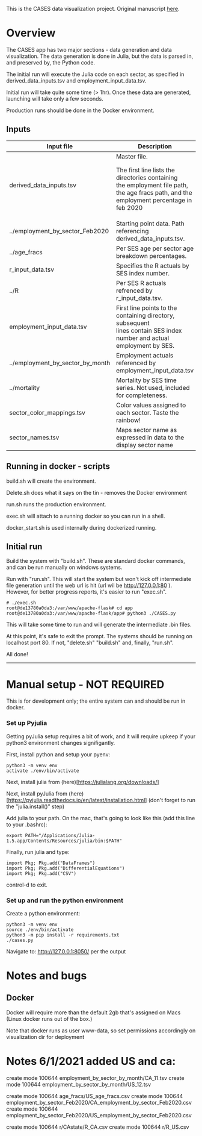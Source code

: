 This is the CASES data visualization project. Original manuscript 
[here](https://www.preprints.org/manuscript/202101.0200/v1).

# Overview
The CASES app has two major sections - data generation and data
visualization. The data generation is done in Julia, but the data is parsed
in, and preserved by, the Python code. 

The initial run will execute the Julia code on each sector, as specified in derived_data_inputs.tsv
and employment_input_data.tsv. 

Initial run will take quite some time (> 1hr). Once these data are generated, launching
will take only a few seconds. 

Production runs should be done in the Docker environment.

## Inputs


| Input file      | Description |
| ----------- | ----------- |
| derived_data_inputs.tsv      | Master file.  <p> The first line lists the directories containing <br> the employment file path, the age fracs path, and the employment percentage in feb 2020 |
| ../employment_by_sector_Feb2020   | Starting point data. Path referencing derived_data_inputs.tsv.        |
|../age_fracs|Per SES age per sector age breakdown percentages.|
|r_input_data.tsv|Specifies the R actuals by SES index number.|
|../R|Per SES R actuals refrenced by r_input_data.tsv.|
|employment_input_data.tsv| First line points to the containing directory, subsequent<br>lines contain SES index number and actual employment by SES. |
|../employment_by_sector_by_month| Employment actuals referenced by employment_input_data.tsv|
|../mortality| Mortality by SES time series. Not used, included for completeness.|
|sector_color_mappings.tsv|Color values assigned to each sector. Taste the rainbow!|
|sector_names.tsv|Maps sector name as expressed in data to the display sector name|





## Running in docker - scripts
build.sh will create the environment.

Delete.sh does what it says on the tin - removes the Docker environment

run.sh runs the production environment.

exec.sh will attach to a running docker so you can run in a shell.

docker_start.sh is used internally during dockerized running.

## Initial run

Build the system with "build.sh". These are standard docker commands, and
can be run manually on windows systems.

Run with "run.sh". This will start the system but won't kick off intermediate file
generation until the web url is hit (url wil be http://127.0.0.1:80 ). However, 
for better progress reports, it's easier to run "exec.sh". 
```
# ./exec.sh
root@de13780a0da3:/var/www/apache-flask# cd app
root@de13780a0da3:/var/www/apache-flask/app# python3 ./CASES.py
```
 
This will take some time to run and will generate the intermediate .bin files.

At this point, it's safe to exit the prompt. The systems should be running on
localhost port 80. If not, "delete.sh" "build.sh" and, finally, "run.sh".

All done!

----------------
# Manual setup - NOT REQUIRED
This is for development only; the entire system can and should be run in docker.

### Set up Pyjulia 
Getting pyJulia setup requires a bit of work, and it will require upkeep if your
python3 environment changes signifigantly. 

First, install python and setup your pyenv:
```
python3 -m venv env
activate ./env/bin/activate
```

Next, install julia from (here)[https://julialang.org/downloads/]

Next, install pyJulia from (here)[https://pyjulia.readthedocs.io/en/latest/installation.html]
(don't forget to run the "julia.install()" step)

Add julia to your path. On the mac, that's going to look like this (add this line to your .bashrc):
```
export PATH="/Applications/Julia-1.5.app/Contents/Resources/julia/bin:$PATH"
```

Finally, run julia and type:

```
import Pkg; Pkg.add("DataFrames")
import Pkg; Pkg.add("DifferentialEquations")
import Pkg; Pkg.add("CSV")
```
control-d to exit.

### Set up and run the python environment

Create a python environment:

    python3 -m venv env
    source ./env/bin/activate
    python3 -m pip install -r requirements.txt
    ./cases.py

Navigate to: http://127.0.0.1:8050/
per the output



# Notes and bugs

## Docker
Docker will require more than the default 2gb that's assigned on Macs 
(Linux docker runs out of the box.)

Note that docker runs as user www-data, so set permissions accordingly on visualization dir for deployment

# Notes 6/1/2021 added US and ca:


 create mode 100644 employment_by_sector_by_month/CA_11.tsv
 create mode 100644 employment_by_sector_by_month/US_12.tsv


 create mode 100644 age_fracs/US_age_fracs.csv
 create mode 100644 employment_by_sector_Feb2020/CA_employment_by_sector_Feb2020.csv
 create mode 100644 employment_by_sector_Feb2020/US_employment_by_sector_Feb2020.csv

 create mode 100644 r/CAstate/R_CA.csv
 create mode 100644 r/R_US.csv




